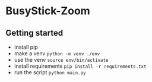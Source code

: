 # BusyStick-Zoom

## Getting started

- install pip
- make a venv `python -m venv ./env`
- use the venv `source env/bin/activate`
- install requirements `pip install -r requirements.txt`
- run the script `python main.py`